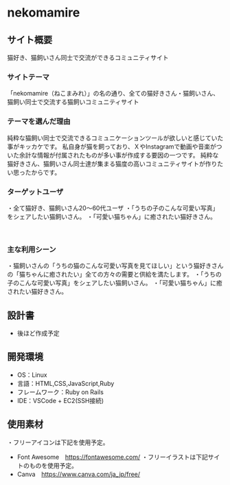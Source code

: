 # nekomamire

## サイト概要
猫好き、猫飼いさん同士で交流ができるコミュニティサイト

### サイトテーマ
「nekomamire（ねこまみれ）」の名の通り、全ての猫好きさん・猫飼いさん、猫飼い同士で交流する猫飼いコミュニティサイト
​
### テーマを選んだ理由
純粋な猫飼い同士で交流できるコミュニケーションツールが欲しいと感じていた事がキッカケです。
私自身が猫を飼っており、ＸやInstagramで動画や音楽がついた余計な情報が付属されたものが多い事が作成する要因の一つです。
純粋な猫好きさん、猫飼いさん同士達が集まる猫度の高いコミュニティサイトが作りたい思ったからです。


### ターゲットユーザ
・全て猫好き、猫飼いさん20～60代ユーザ
・「うちの子のこんな可愛い写真」をシェアしたい猫飼いさん。
・「可愛い猫ちゃん」に癒されたい猫好きさん。

​
### 主な利用シーン
・猫飼いさんの「うちの猫のこんな可愛い写真を見てほしい」という猫好きさんの「猫ちゃんに癒されたい」全ての方々の需要と供給を満たします。
・「うちの子のこんな可愛い写真」をシェアしたい猫飼いさん。
・「可愛い猫ちゃん」に癒されたい猫好きさん。


## 設計書
- 後ほど作成予定
​
## 開発環境
- OS：Linux
- 言語：HTML,CSS,JavaScript,Ruby
- フレームワーク：Ruby on Rails
- IDE：VSCode + EC2(SSH接続)


## 使用素材
・フリーアイコンは下記を使用予定。
- Font Awesome　https://fontawesome.com/
・フリーイラストは下記サイトのものを使用予定。
- Canva　https://www.canva.com/ja_jp/free/
